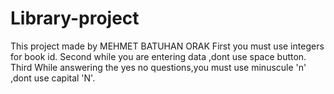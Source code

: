 # Library-project
This project made by MEHMET BATUHAN ORAK
First you must use integers for book id.
Second while  you are entering data ,dont use space button. 
Third While answering the yes no questions,you must use minuscule 'n' ,dont use capital 'N'.
